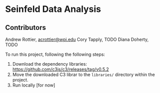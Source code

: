 Seinfeld Data Analysis
=======

## Contributors
Andrew Rottier, acrottier@wpi.edu
Cory Tapply, TODO
Diana Doherty, TODO
 
 
To run this project, following the following steps:
  1. Download the dependency libraries:
       https://github.com/c3js/c3/releases/tag/v0.5.2
  2. Move the downloaded C3 librar to the `libraries/` directory within the project.
  3. Run locally [for now]



